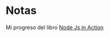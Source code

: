 # Notas

Mi progreso del libro [Node Js in Action](https://www.amazon.com/-/es/Alex-R-Young/dp/1617292575)

